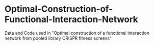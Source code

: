# Optimal-Construction-of-Functional-Interaction-Network
Data and Code used in "Optimal construction of a functional interaction network from pooled library CRISPR fitness screens"
